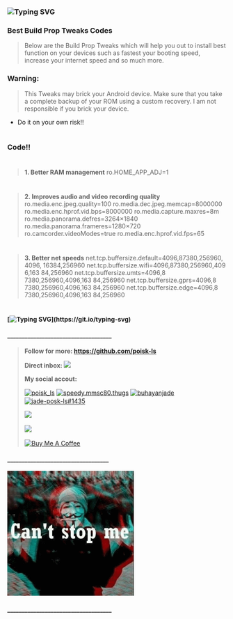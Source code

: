 ### ![Typing SVG](https://readme-typing-svg.herokuapp.com?color=%2349F707&size=30&lines=☣️+android-build-;☣️+prop-tweaks+☣️)

### Best Build Prop Tweaks Codes
>Below are the Build Prop Tweaks which will help you out to install best function on your devices such as fastest your booting speed, increase your internet speed and so much more.

### Warning:
>This Tweaks may brick your Android device. Make sure that you take a complete backup of your ROM using a custom recovery. I am not responsible if you brick your device.

- Do it on your own risk‼️

#
### Code‼️
#
>**1. Better RAM management**
>ro.HOME_APP_ADJ=1
#
>**2. Improves audio and video recording quality**
>ro.media.enc.jpeg.quality=100
>ro.media.dec.jpeg.memcap=8000000
>ro.media.enc.hprof.vid.bps=8000000
>ro.media.capture.maxres=8m
>ro.media.panorama.defres=3264×1840
>ro.media.panorama.frameres=1280×720
>ro.camcorder.videoModes=true
>ro.media.enc.hprof.vid.fps=65
#
>**3. Better net speeds**
>net.tcp.buffersize.default=4096,87380,256960, 4096, 16384,256960
>net.tcp.buffersize.wifi=4096,87380,256960,409 6,163 84,256960
>net.tcp.buffersize.umts=4096,8 7380,256960,4096,163 84,256960
>net.tcp.buffersize.gprs=4096,8 7380,256960,4096,163 84,256960
>net.tcp.buffersize.edge=4096,8 7380,256960,4096,163 84,256960
#


**[![Typing SVG](https://readme-typing-svg.herokuapp.com?font=Fira+Code&size=26&pause=1000&color=F7D628&center=false&width=435&lines=...enjoy!!)](https://git.io/typing-svg)**
#### ____________________________________
>
>**Follow for more: https://github.com/poisk-ls**
>
>**Direct inbox:**
><a href="https://m.me/speedy.mmsc80.thugs" target="_blank"><img src="https://img.shields.io/badge/Messenger-speedy.mmsc80.thugs-red?style=for-the-badge&logo=messenger"></a>
>
>**<p align="left">My social accout:</p>**
>**<p align="left">**
><a href="https://twitter.com/poisk_ls" target="blank"><img align="center" src="https://raw.githubusercontent.com/rahuldkjain/github-profile-readme-generator/master/src/images/icons/Social/twitter.svg" alt="poisk_ls" height="30" width="40" /></a>
<a href="https://fb.com/speedy.mmsc80.thugs" target="blank"><img align="center" src="https://raw.githubusercontent.com/rahuldkjain/github-profile-readme-generator/master/src/images/icons/Social/facebook.svg" alt="speedy.mmsc80.thugs" height="30" width="40" /></a>
><a href="https://instagram.com/buhayanjade" target="blank"><img align="center" src="https://raw.githubusercontent.com/rahuldkjain/github-profile-readme-generator/master/src/images/icons/Social/instagram.svg" alt="buhayanjade" height="30" width="40" /></a>
><a href="https://discord.gg/jade-posk-ls" target="blank"><img align="center" src="https://raw.githubusercontent.com/rahuldkjain/github-profile-readme-generator/master/src/images/icons/Social/discord.svg" alt="jade-posk-ls#1435" height="30" width="40" /></a>
></p>
><a href="https://wa.me/639052877252?text=Hi%20Im%20Jade%20☺️"> <img src="https://img.shields.io/badge/WhatsApp-25D366?style=for-the-badge&logo=whatsapp&logoColor=white" /></a>
>
><a href="https://t.me/poisLs"><img src="https://img.shields.io/badge/telegram-poiskLs-blue.svg">
>
><a href="https://www.buymeacoffee.com/bsit3sbuhaY" target="_blank"><img src="https://cdn.buymeacoffee.com/buttons/v2/default-violet.png" alt="Buy Me A Coffee" height= "60px" width= "217px" ></a>


####  ___________________________________
![Alt text](https://github.com/poisk-ls/poisk-ls/blob/main/My%20Database%20Work/gif/120407.gif)
#### ____________________________________

